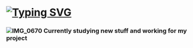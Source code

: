 # [![Typing SVG](https://readme-typing-svg.demolab.com?font=Fira+Code&pause=1000&width=435&lines=Hello%2C+I'm+Kamil+%F0%9F%91%8B)](https://git.io/typing-svg)

### ![IMG_0670](https://github.com/kvmmis/kvmmis/assets/139444113/63531093-8cb1-484b-9d09-86c19be0e165) Currently studying new stuff and working for my project
